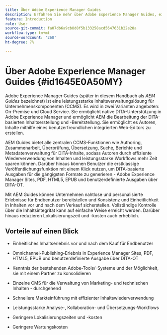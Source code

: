 ```yaml
---
title: Über Adobe Experience Manager Guides
description: Erfahren Sie mehr über Adobe Experience Manager Guides, eine DITA-basierte Content-Management-Lösung für Unternehmen. Machen Sie sich mit den Vorteilen von AEM Guides vertraut.
feature: Introduction
role: User
source-git-commit: fa07db6a9cb8d8f5b133258acd5647631b22e28a
workflow-type: tm+mt
source-wordcount: '268'
ht-degree: 7%

---
```


# Über Adobe Experience Manager Guides {#id1645E0A50MY}

Adobe Experience Manager Guides \(später in diesem Handbuch als *AEM Guides* bezeichnet) ist eine leistungsstarke Inhaltsverwaltungslösung für Unternehmenskomponenten \(CCMS\). Es wird in zwei Varianten angeboten: On-Premise und Cloud Service. Sie ermöglicht native DITA-Unterstützung in Adobe Experience Manager und ermöglicht AEM die Bearbeitung der DITA-basierten Inhaltserstellung und -Bereitstellung. Sie ermöglicht es Autoren, Inhalte mithilfe eines benutzerfreundlichen integrierten Web-Editors zu erstellen.

AEM Guides bietet alle zentralen CCMS-Funktionen wie Authoring, Zusammenarbeit, Überprüfung, Übersetzung, Suche, Berichte und Metadatenverwaltung für DITA-Inhalte, sodass Autoren durch effiziente Wiederverwendung von Inhalten und leistungsstarke Workflows mehr Zeit sparen können. Darüber hinaus können Benutzer die erstklassige Veröffentlichungsfunktion mit einem Klick nutzen, um DITA-basierte Ausgaben für die gängigsten Formate zu generieren - Adobe Experience Manager Sites, PDF, HTML5, EPUB und benutzerdefinierte Ausgaben über DITA-OT.

Mit AEM Guides können Unternehmen nahtlose und personalisierte Erlebnisse für Endbenutzer bereitstellen und Konsistenz und Einheitlichkeit in Inhalten vor und nach dem Verkauf sicherstellen. Vollständige Kontrolle über die Inhaltsintegrität kann auf einfache Weise erreicht werden. Darüber hinaus reduzieren Lokalisierungszeit und -kosten auch erheblich.

## Vorteile auf einen Blick

- Einheitliches Inhaltserlebnis vor und nach dem Kauf für Endbenutzer

- Omnichannel-Publishing-Erlebnis in Experience Manager Sites, PDF, HTML5, EPUB und benutzerdefinierte Ausgabe über DITA-OT

- Kenntnis der bestehenden Adobe-Tools/-Systeme und der Möglichkeit, sie mit einem Partner zu konsolidieren

- Einzelne CMS für die Verwaltung von Marketing- und technischen Inhalten - durchgehend

- Schnellere Markteinführung mit effizienter Inhaltswiederverwendung

- Leistungsstarke Analyse-, Kollaboration- und Übersetzungs-Workflows

- Geringere Lokalisierungszeiten und -kosten

- Geringere Wartungskosten
